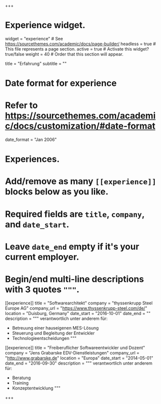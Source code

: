 +++
# Experience widget.
widget = "experience"  # See https://sourcethemes.com/academic/docs/page-builder/
headless = true  # This file represents a page section.
active = true  # Activate this widget? true/false
weight = 40  # Order that this section will appear.

title = "Erfahrung"
subtitle = ""

# Date format for experience
#   Refer to https://sourcethemes.com/academic/docs/customization/#date-format
date_format = "Jan 2006"

# Experiences.
#   Add/remove as many `[[experience]]` blocks below as you like.
#   Required fields are `title`, `company`, and `date_start`.
#   Leave `date_end` empty if it's your current employer.
#   Begin/end multi-line descriptions with 3 quotes `"""`.
[[experience]]
  title = "Softwarearchitekt"
  company = "thyssenkrupp Steel Europe AG"
  company_url = "https://www.thyssenkrupp-steel.com/de/"
  location = "Duisburg, Germany"
  date_start = "2016-10-01"
  date_end = ""
  description = """
  verantwortlich unter anderem für:
  
  * Betreuung einer hauseigenen MES-Lösung
  * Steuerung und Begleitung der Entwickler
  * Technologieentscheidungen
  """

[[experience]]
  title = "Freiberuflicher Softwareentwickler und Dozent"
  company = "Jens Grabarske EDV-Dienstleistungen"
  company_url = "http://www.grabarske.de"
  location = "Europa"
  date_start = "2014-05-01"
  date_end = "2016-09-30"
  description = """
  verantwortlich unter anderem für:
  
  * Beratung
  * Training
  * Konzeptentwicklung
  """

+++
